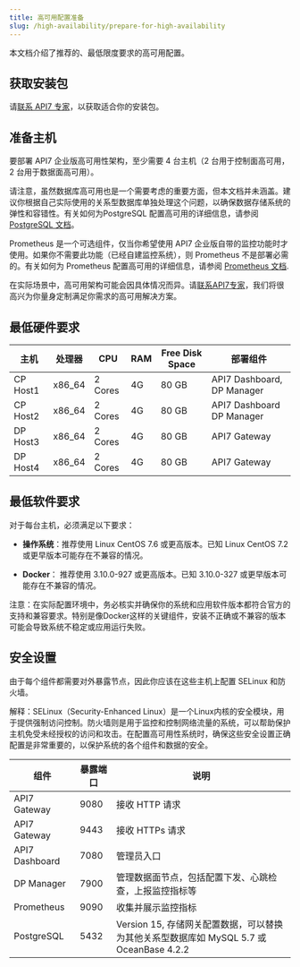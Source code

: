 ```yaml
---
title: 高可用配置准备
slug: /high-availability/prepare-for-high-availability
---
```


本文档介绍了推荐的、最低限度要求的高可用配置。

## 获取安装包

请[联系 API7 专家](https://api7.ai/contact)，以获取适合你的安装包。

## 准备主机

要部署 API7 企业版高可用性架构，至少需要 4 台主机（2 台用于控制面高可用，2 台用于数据面高可用）。

请注意，虽然数据库高可用也是一个需要考虑的重要方面，但本文档并未涵盖。建议你根据自己实际使用的关系型数据库单独处理这个问题，以确保数据存储系统的弹性和容错性。有关如何为PostgreSQL 配置高可用的详细信息，请参阅 [PostgreSQL 文档](https://www.postgresql.org/docs/current/high-availability.html)。

Prometheus 是一个可选组件，仅当你希望使用 API7 企业版自带的监控功能时才使用。如果你不需要此功能（已经自建监控系统），则 Prometheus 不是部署必需的。有关如何为 Prometheus 配置高可用的详细信息，请参阅 [Prometheus 文档](https://prometheus.io/docs/introduction/faq/#can-prometheus-be-made-highly-available).

在实际场景中，高可用架构可能会因具体情况而异。请[联系API7专家](https://api7.ai/contact)，我们将很高兴为你量身定制满足你需求的高可用解决方案。

## 最低硬件要求

| 主机        | 处理器 |  CPU     | RAM | Free Disk Space | 部署组件 |
| ----------- | ----------| -------- | --- | --------------- | ------------------- |
| CP Host1       | x86_64    |  2 Cores | 4G  | 80 GB           |  API7 Dashboard, DP Manager   |
| CP Host2       | x86_64    |  2 Cores | 4G  | 80 GB           |  API7 Dashboard  DP Manager   |
| DP Host3       | x86_64    |  2 Cores | 4G  | 80 GB           |  API7 Gateway                 |
| DP Host4       | x86_64    |  2 Cores | 4G  | 80 GB           |  API7 Gateway                 |

## 最低软件要求

对于每台主机，必须满足以下要求：

- **操作系统**：推荐使用 Linux CentOS 7.6 或更高版本。已知 Linux CentOS 7.2 或更早版本可能存在不兼容的情况。

- **Docker**： 推荐使用 3.10.0-927 或更高版本。已知 3.10.0-327 或更早版本可能存在不兼容的情况。

注意：在实际配置环境中，务必核实并确保你的系统和应用软件版本都符合官方的支持和兼容要求。特别是像Docker这样的关键组件，安装不正确或不兼容的版本可能会导致系统不稳定或应用运行失败。

## 安全设置

由于每个组件都需要对外暴露节点，因此你应该在这些主机上配置 SELinux 和防火墙。

解释：SELinux（Security-Enhanced Linux）是一个Linux内核的安全模块，用于提供强制访问控制。防火墙则是用于监控和控制网络流量的系统，可以帮助保护主机免受未经授权的访问和攻击。在配置高可用性系统时，确保这些安全设置正确配置是非常重要的，以保护系统的各个组件和数据的安全。

| 组件     | 暴露端口 | 说明 |
| -------------- | ------| ------------------------------ |
| API7 Gateway   | 9080  | 接收 HTTP 请求  |
| API7 Gateway   | 9443  | 接收 HTTPs 请求 |
| API7 Dashboard | 7080  | 管理员入口 |
| DP Manager     | 7900  | 管理数据面节点，包括配置下发、心跳检查，上报监控指标等|
| Prometheus     | 9090  | 收集并展示监控指标  |
| PostgreSQL     | 5432  | Version 15, 存储网关配置数据，可以替换为其他关系型数据库如 MySQL 5.7 或 OceanBase 4.2.2 |

